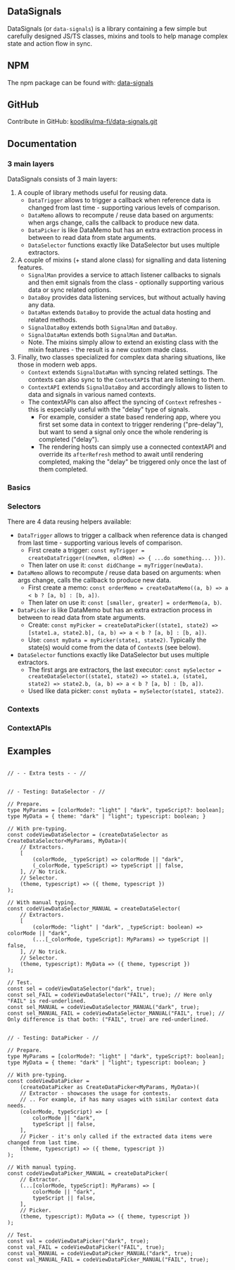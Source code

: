 ## DataSignals

DataSignals (or `data-signals`) is a library containing a few simple but carefully designed JS/TS classes, mixins and tools to help manage complex state and action flow in sync.

## NPM

The npm package can be found with: [data-signals](https://www.npmjs.com/package/data-signals)

## GitHub

Contribute in GitHub: [koodikulma-fi/data-signals.git](https://github.com/koodikulma-fi/data-signals.git)

## Documentation

### 3 main layers
DataSignals consists of 3 main layers:
1. A couple of library methods useful for reusing data.
    - `DataTrigger` allows to trigger a callback when reference data is changed from last time - supporting various levels of comparison.
    - `DataMemo` allows to recompute / reuse data based on arguments: when args change, calls the callback to produce new data.
    - `DataPicker` is like DataMemo but has an extra extraction process in between to read data from state arguments.
    - `DataSelector` functions exactly like DataSelector but uses multiple extractors.
2. A couple of mixins (+ stand alone class) for signalling and data listening features.
    - `SignalMan` provides a service to attach listener callbacks to signals and then emit signals from the class - optionally supporting various data or sync related options.
    - `DataBoy` provides data listening services, but without actually having any data.
    - `DataMan` extends `DataBoy` to provide the actual data hosting and related methods.
    - `SignalDataBoy` extends both `SignalMan` and `DataBoy`.
    - `SignalDataMan` extends both `SignalMan` and `DataMan`.
    - Note. The mixins simply allow to extend an existing class with the mixin features - the result is a new custom made class.
4. Finally, two classes specialized for complex data sharing situations, like those in modern web apps.
    - `Context` extends `SignalDataMan` with syncing related settings. The contexts can also sync to the `ContextAPI`s that are listening to them.
    - `ContextAPI` extends `SignalDataBoy` and accordingly allows to listen to data and signals in various named contexts.
    - The contextAPIs can also affect the syncing of `Context` refreshes - this is especially useful with the "delay" type of signals.
        * For example, consider a state based rendering app, where you first set some data in context to trigger rendering ("pre-delay"), but want to send a signal only once the whole rendering is completed ("delay").
        * The rendering hosts can simply use a connected contextAPI and override its `afterRefresh` method to await until rendering completed, making the "delay" be triggered only once the last of them completed.
     
### Basics

### Selectors
There are 4 data reusing helpers available:
- `DataTrigger` allows to trigger a callback when reference data is changed from last time - supporting various levels of comparison.
    * First create a trigger: `const myTrigger = createDataTrigger((newMem, oldMem) => { ...do something... }))`.
    * Then later on use it: `const didChange = myTrigger(newData)`.
- `DataMemo` allows to recompute / reuse data based on arguments: when args change, calls the callback to produce new data.
    * First create a memo: `const orderMemo = createDataMemo((a, b) => a < b ? [a, b] : [b, a])`.
    * Then later on use it: `const [smaller, greater] = orderMemo(a, b)`.
- `DataPicker` is like DataMemo but has an extra extraction process in between to read data from state arguments.
    * Create: `const myPicker = createDataPicker((state1, state2) => [state1.a, state2.b], (a, b) => a < b ? [a, b] : [b, a])`.
    * Use: `const myData = myPicker(state1, state2)`. Typically the state(s) would come from the data of `Context`s (see below).
- `DataSelector` functions exactly like DataSelector but uses multiple extractors.
    * The first args are extractors, the last executor: `const mySelector = createDataSelector((state1, state2) => state1.a, (state1, state2) => state2.b, (a, b) => a < b ? [a, b] : [b, a])`.
    * Used like data picker: `const myData = mySelector(state1, state2)`.

### Contexts

### ContextAPIs

## Examples

```

// - - Extra tests - - //


// - Testing: DataSelector - //

// Prepare.
type MyParams = [colorMode?: "light" | "dark", typeScript?: boolean];
type MyData = { theme: "dark" | "light"; typescript: boolean; }

// With pre-typing.
const codeViewDataSelector = (createDataSelector as CreateDataSelector<MyParams, MyData>)(
    // Extractors.
    [
        (colorMode, _typeScript) => colorMode || "dark",
        (_colorMode, typeScript) => typeScript || false,
    ], // No trick.
    // Selector.
    (theme, typescript) => ({ theme, typescript })
);

// With manual typing.
const codeViewDataSelector_MANUAL = createDataSelector(
    // Extractors.
    [
        (colorMode: "light" | "dark", _typeScript: boolean) => colorMode || "dark",
        (...[_colorMode, typeScript]: MyParams) => typeScript || false,
    ], // No trick.
    // Selector.
    (theme, typescript): MyData => ({ theme, typescript })
);

// Test.
const sel = codeViewDataSelector("dark", true);
const sel_FAIL = codeViewDataSelector("FAIL", true); // Here only "FAIL" is red-underlined.
const sel_MANUAL = codeViewDataSelector_MANUAL("dark", true);
const sel_MANUAL_FAIL = codeViewDataSelector_MANUAL("FAIL", true); // Only difference is that both: ("FAIL", true) are red-underlined.


// - Testing: DataPicker - //

// Prepare.
type MyParams = [colorMode?: "light" | "dark", typeScript?: boolean];
type MyData = { theme: "dark" | "light"; typescript: boolean; }

// With pre-typing.
const codeViewDataPicker =
    (createDataPicker as CreateDataPicker<MyParams, MyData>)(
    // Extractor - showcases the usage for contexts.
    // .. For example, if has many usages with similar context data needs.
    (colorMode, typeScript) => [
        colorMode || "dark",
        typeScript || false,
    ],
    // Picker - it's only called if the extracted data items were changed from last time.
    (theme, typescript) => ({ theme, typescript })
);

// With manual typing.
const codeViewDataPicker_MANUAL = createDataPicker(
    // Extractor.
    (...[colorMode, typeScript]: MyParams) => [
        colorMode || "dark",
        typeScript || false,
    ],
    // Picker.
    (theme, typescript): MyData => ({ theme, typescript })
);

// Test.
const val = codeViewDataPicker("dark", true);
const val_FAIL = codeViewDataPicker("FAIL", true);
const val_MANUAL = codeViewDataPicker_MANUAL("dark", true);
const val_MANUAL_FAIL = codeViewDataPicker_MANUAL("FAIL", true);

```
